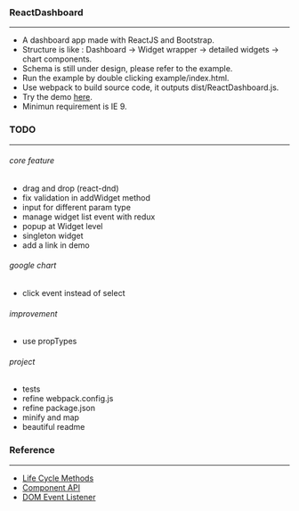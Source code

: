 ### ReactDashboard
---
* A dashboard app made with ReactJS and Bootstrap.
* Structure is like : Dashboard -> Widget wrapper -> detailed widgets -> chart components.
* Schema is still under design, please refer to the example.
* Run the example by double clicking example/index.html.
* Use webpack to build source code, it outputs dist/ReactDashboard.js.
* Try the demo [here](http://gjk0090.github.io/react-dashboard "ReactDashboard Example").
* Minimun requirement is IE 9.

### TODO
---
###### core feature
* drag and drop (react-dnd)
* fix validation in addWidget method
* input for different param type
* manage widget list event with redux
* popup at Widget level
* singleton widget
* add a link in demo

###### google chart
* click event instead of select

###### improvement
* use propTypes

###### project
* tests
* refine webpack.config.js
* refine package.json
* minify and map
* beautiful readme

### Reference
---
* [Life Cycle Methods](https://facebook.github.io/react/docs/component-specs.html)
* [Component API](https://facebook.github.io/react/docs/component-api.html)
* [DOM Event Listener](https://facebook.github.io/react/tips/dom-event-listeners.html)
